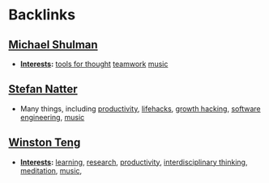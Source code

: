 
# Backlinks
## [Michael Shulman](<Michael Shulman.md>)
- **[Interests](<Interests.md>):** [tools for thought](<tools for thought.md>) [teamwork](<teamwork.md>) [music](<music.md>)

## [Stefan Natter](<Stefan Natter.md>)
- Many things, including [productivity](<productivity.md>), [lifehacks](<lifehacks.md>), [growth hacking](<growth hacking.md>), [software engineering](<software engineering.md>), [music](<music.md>)

## [Winston Teng](<Winston Teng.md>)
- **[Interests](<Interests.md>):** [learning](<learning.md>), [research](<research.md>), [productivity](<productivity.md>), [interdisciplinary thinking](<interdisciplinary thinking.md>), [meditation](<meditation.md>), [music](<music.md>),

